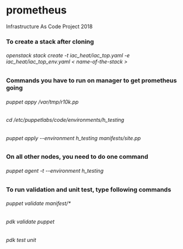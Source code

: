 # prometheus
Infrastructure As Code Project 2018

### To create a stack after cloning
###### openstack stack create -t iac_heat/iac_top.yaml -e iac_heat/iac_top_env.yaml < name-of-the-stack >

### Commands you have to run on manager to get prometheus going
###### puppet appy /var/tmp/r10k.pp
###### cd /etc/puppetlabs/code/environments/h_testing
###### puppet apply --environment h_testing manifests/site.pp

### On all other nodes, you need to do one command
###### puppet agent -t --environment h_testing

### To run validation and unit test, type following commands
###### puppet validate manifest/*
###### pdk validate puppet
###### pdk test unit

